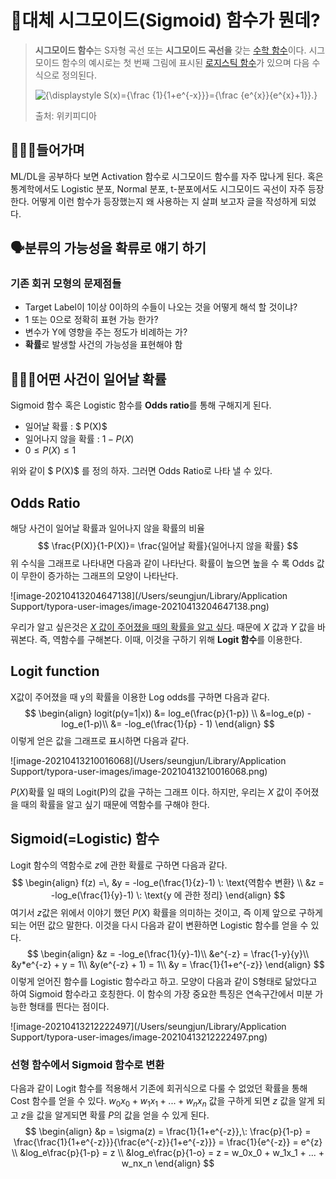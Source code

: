 #  🧐대체 시그모이드(Sigmoid) 함수가 뭔데?

> **시그모이드 함수**는 S자형 곡선 또는 **시그모이드 곡선을** 갖는 [수학 함수](https://ko.wikipedia.org/wiki/함수)이다. 시그모이드 함수의 예시로는 첫 번째 그림에 표시된 [로지스틱 함수](https://ko.wikipedia.org/wiki/로지스틱_방정식)가 있으며 다음 수식으로 정의된다.
>
> ![{\displaystyle S(x)={\frac {1}{1+e^{-x}}}={\frac {e^{x}}{e^{x}+1}}.}](https://wikimedia.org/api/rest_v1/media/math/render/svg/9537e778e229470d85a68ee0b099c08298a1a3f6)
>
> 출처: 위키피디아



## 💁🏻‍♀️들어가며

ML/DL을 공부하다 보면 Activation 함수로 시그모이드 함수를 자주 많나게 된다. 혹은 통계학에서도 Logistic 분포, Normal 분포, t-분포에서도 시그모이드 곡선이 자주 등장한다. 어떻게 이런 함수가 등장했는지 왜 사용하는 지 살펴 보고자 글을 작성하게 되었다.



## 🗣분류의 가능성을 확류로 얘기 하기

### 기존 회귀 모형의 문제점들

- Target Label이 1이상 0이하의 수들이 나오는 것을 어떻게 해석 할 것이냐?
- 1 또는 0으로 정확히 표현 가능 한가?
- 변수가 Y에 영향을 주는 정도가 비례하는 가?
- **확률**로 발생할 사건의 가능성을 표현해야 함

## 🏋🏻‍♀️어떤 사건이 일어날 확률

Sigmoid 함수 혹은 Logistic 함수를 **Odds ratio**를 통해 구해지게 된다.

- 일어날 확률 : $ P(X)$ 
- 일어나지 않을 확률 : $1 - P(X)$ 
- $0 ≤ P(X) ≤ 1$ 

위와 같이 $ P(X)$ 를 정의 하자. 그러면 Odds Ratio로 나타 낼 수 있다. 

## Odds Ratio

해당 사건이 일어날 확률과 일어나지 않을 확률의 비율
$$
\frac{P(X)}{1-P(X)}= \frac{일어날 확률}{일어나지 않을 확률}
$$
위 수식을 그래프로 나타내면 다음과 같이 나타난다. 확률이 높으면 높을 수 록 Odds 값이 무한이 증가하는 그래프의 모양이 나타난다.

![image-20210413204647138](/Users/seungjun/Library/Application Support/typora-user-images/image-20210413204647138.png)



우리가 알고 싶은것은 <u>$X$ 값이 주어졌을 때의 확률을 알고 싶다</u>. 때문에 $X$ 값과 $Y$ 값을 바꿔본다. 즉, 역함수를 구해본다. 이때, 이것을 구하기 위해 **Logit 함수**를 이용한다. 

## Logit function

X값이 주어졌을 때 y의 확률을 이용한 Log odds를 구하면 다음과 같다.
$$
\begin{align}
logit(p(y=1|x)) &= log_e(\frac{p}{1-p}) \\
&=log_e(p) - log_e(1-p)\\
&= -log_e(\frac{1}{p} - 1) 
\end{align}
$$
이렇게 얻은 값을 그래프로 표시하면 다음과 같다.

![image-20210413210016068](/Users/seungjun/Library/Application Support/typora-user-images/image-20210413210016068.png)

$ P(X)$확률 일 때의 Logit(P)의 값을 구하는 그래프 이다. 하지만, 우리는 $X$ 값이 주어졌을 때의 확률을 알고 싶기 때문에 역함수를 구해야 한다.



## Sigmoid(=Logistic) 함수

Logit​ 함수의 역함수로 $ z$에 관한 확률로 구하면 다음과 같다.
$$
\begin{align}
f(z) =\, &y = -log_e(\frac{1}{z}-1) \: \text{역함수 변환} \\
&z = -log_e(\frac{1}{y}-1) \: \text{y 에 관한 정리}
\end{align}
$$
여기서 $z$값은 위에서 이야기 했던 $P(X)$ 확률을 의미하는 것이고, 즉 이제 앞으로 구하게 되는 어떤 값으 말한다. 이것을 다시 다음과 같이 변환하면 Logistic 함수를 얻을 수 있다.
$$
\begin{align}
&z = -log_e(\frac{1}{y}-1)\\
&e^{-z} = \frac{1-y}{y}\\
&y*e^{-z} + y = 1\\
&y(e^{-z} + 1) = 1\\
&y = \frac{1}{1+e^{-z}}
\end{align}
$$
이렇게 얻어진 함수를 Logistic 함수라고 하고. 모양이 다음과 같이 S형태로 닮았다고 하여 Sigmoid 함수라고 호칭한다. 이 함수의 가장 중요한 특징은 연속구간에서 미분 가능한 형태를 띈다는 점이다.

![image-20210413212222497](/Users/seungjun/Library/Application Support/typora-user-images/image-20210413212222497.png)

### 선형 함수에서 Sigmoid 함수로 변환

다음과 같이 Logit 함수를 적용해서 기존에 회귀식으로 다룰 수 없었던 확률을 통해 Cost 함수를 얻을 수 있다.  $w_0x_0 + w_1x_1 + ... + w_nx_n$ 값을 구하게 되면 $z$ 값을 알게 되고 $z$을 값을 알게되면 확률 $P$의 값을 얻을 수 있게 된다.
$$
\begin{align}
&p = \sigma(z) = \frac{1}{1+e^{-z}},\: \frac{p}{1-p} = \frac{\frac{1}{1+e^{-z}}}{\frac{e^{-z}}{1+e^{-z}}} = \frac{1}{e^{-z}} = e^{z} \\
&log_e\frac{p}{1-p} = z \\
&log_e\frac{p}{1-o} = z = w_0x_0 + w_1x_1 + ... + w_nx_n
\end{align}
$$
